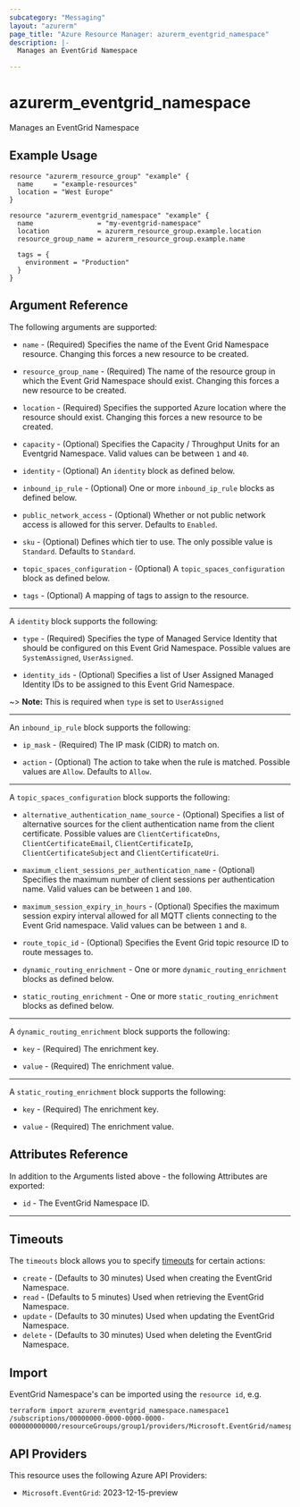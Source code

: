 ```yaml
---
subcategory: "Messaging"
layout: "azurerm"
page_title: "Azure Resource Manager: azurerm_eventgrid_namespace"
description: |-
  Manages an EventGrid Namespace

---
```


# azurerm_eventgrid_namespace

Manages an EventGrid Namespace

## Example Usage

```hcl
resource "azurerm_resource_group" "example" {
  name     = "example-resources"
  location = "West Europe"
}

resource "azurerm_eventgrid_namespace" "example" {
  name                = "my-eventgrid-namespace"
  location            = azurerm_resource_group.example.location
  resource_group_name = azurerm_resource_group.example.name

  tags = {
    environment = "Production"
  }
}
```

## Argument Reference

The following arguments are supported:

* `name` - (Required) Specifies the name of the Event Grid Namespace resource. Changing this forces a new resource to be created.

* `resource_group_name` - (Required) The name of the resource group in which the Event Grid Namespace should exist. Changing this forces a new resource to be created.

* `location` - (Required) Specifies the supported Azure location where the resource should exist. Changing this forces a new resource to be created.

* `capacity` - (Optional) Specifies the Capacity / Throughput Units for an Eventgrid Namespace. Valid values can be between `1` and `40`.

* `identity` - (Optional) An `identity` block as defined below.

* `inbound_ip_rule` - (Optional) One or more `inbound_ip_rule` blocks as defined below.

* `public_network_access` - (Optional) Whether or not public network access is allowed for this server. Defaults to `Enabled`.

* `sku` - (Optional) Defines which tier to use. The only possible value is `Standard`. Defaults to `Standard`.

* `topic_spaces_configuration` - (Optional) A `topic_spaces_configuration` block as defined below.

* `tags` - (Optional) A mapping of tags to assign to the resource.

---

A `identity` block supports the following:

* `type` - (Required) Specifies the type of Managed Service Identity that should be configured on this Event Grid Namespace. Possible values are `SystemAssigned`, `UserAssigned`.

* `identity_ids` - (Optional) Specifies a list of User Assigned Managed Identity IDs to be assigned to this Event Grid Namespace.

~> **Note:** This is required when `type` is set to `UserAssigned`

---

An `inbound_ip_rule` block supports the following:

* `ip_mask` - (Required) The IP mask (CIDR) to match on.

* `action` - (Optional) The action to take when the rule is matched. Possible values are `Allow`. Defaults to `Allow`.

---

A `topic_spaces_configuration` block supports the following:

* `alternative_authentication_name_source` - (Optional) Specifies a list of alternative sources for the client authentication name from the client certificate. Possible values are `ClientCertificateDns`, `ClientCertificateEmail`, `ClientCertificateIp`, `ClientCertificateSubject` and `ClientCertificateUri`.

* `maximum_client_sessions_per_authentication_name` - (Optional) Specifies the maximum number of client sessions per authentication name. Valid values can be between `1` and `100`.

* `maximum_session_expiry_in_hours` - (Optional) Specifies the maximum session expiry interval allowed for all MQTT clients connecting to the Event Grid namespace. Valid values can be between `1` and `8`.

* `route_topic_id` - (Optional) Specifies the Event Grid topic resource ID to route messages to.

* `dynamic_routing_enrichment` - One or more `dynamic_routing_enrichment` blocks as defined below.

* `static_routing_enrichment` - One or more `static_routing_enrichment` blocks as defined below.

---

A `dynamic_routing_enrichment` block supports the following:

* `key` - (Required) The enrichment key.

* `value` - (Required) The enrichment value.

---

A `static_routing_enrichment` block supports the following:

* `key` - (Required) The enrichment key.

* `value` - (Required) The enrichment value.


## Attributes Reference

In addition to the Arguments listed above - the following Attributes are exported:

* `id` - The EventGrid Namespace ID.

---

## Timeouts

The `timeouts` block allows you to specify [timeouts](https://www.terraform.io/language/resources/syntax#operation-timeouts) for certain actions:

* `create` - (Defaults to 30 minutes) Used when creating the EventGrid Namespace.
* `read` - (Defaults to 5 minutes) Used when retrieving the EventGrid Namespace.
* `update` - (Defaults to 30 minutes) Used when updating the EventGrid Namespace.
* `delete` - (Defaults to 30 minutes) Used when deleting the EventGrid Namespace.

## Import

EventGrid Namespace's can be imported using the `resource id`, e.g.

```shell
terraform import azurerm_eventgrid_namespace.namespace1 /subscriptions/00000000-0000-0000-0000-000000000000/resourceGroups/group1/providers/Microsoft.EventGrid/namespaces/namespace1
```

## API Providers
<!-- This section is generated, changes will be overwritten -->
This resource uses the following Azure API Providers:

* `Microsoft.EventGrid`: 2023-12-15-preview
